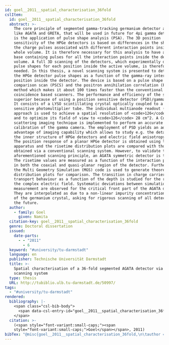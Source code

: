 ```yaml
---
id: goel__2011__spatial_characterisation_36fold
cslItem:
  id: goel__2011__spatial_characterisation_36fold
  abstract: >-
    The core principle of segmented gamma-tracking germanium detector arrays
    like AGATA and GRETA, that will be used in future for 4pi gamma detection,
    is the application of pulse shape analysis (PSA). The 3D position
    sensitivity of the HPGe detectors is based on differences in the shape of
    the charge pulses associated with different interaction points inside the
    whole volume. It is therefore necessary for this analysis to have a data
    base containing pulses for all the interaction points inside the detector
    volume. A full 3D scanning of the detectors, which experimentally determines
    pulse shapes for each position inside the active volume, is therefore
    needed. In this thesis, a novel scanning system is presented to determine
    the HPGe detector pulse shapes as a function of the gamma-ray interaction
    position inside the detector. The device is based on a pulse shape
    comparison scan (PSCS) and the positron annihilation correlation (PAC)
    method which makes it about 100 times faster than the conventional
    coincidence based scanners. The performance and efficiency of the system is
    superior because of using a position sensitive detector (PSD)/gamma camera.
    It consists of a LYSO scintillating crystal optically coupled to a position
    sensitive photomultiplier tube. The individual multianode readout (IMAR)
    approach is used to achieve a spatial resolution of <code>126</code> 1 mm
    and to optimize its field of view to <code>126</code> 28 cm^2. A Compton
    scattering imaging technique is implemented to perform an accurate position
    calibration of the gamma camera. The employment of PSD yields an added
    advantage of imaging capability which allows to study e.g. the details of
    the inner structure of HPGe detectors and electric field anisotropy effects.
    The position response of a planar HPGe detector is obtained using the
    apparatus and the risetime distribution plots are compared with those
    obtained via a conventional scanning system. However, to validate the
    aforementioned scanning principle, an AGATA symmetric detector is tested.
    The risetime values are measured as a function of the interaction position
    in both the coaxial and quasi-planar region of the detector. Furthermore,
    the Multi Geometry Simulation (MGS) code is used to generate theoretical
    distribution plots for comparison. The transition in charge carrier
    transport behaviour as a function of the depth is studied for the region of
    the complex electric field. Systematic deviations between simulation and
    measurement are observed for the critical front part of the AGATA detector.
    They are interpolated as due to a non-linear impurity concentration profile
    of the germanium crystal, asking for rigorous scanning of all detectors in
    the future.
  author:
    - family: Goel
      given: Namita
  citation-key: goel__2011__spatial_characterisation_36fold
  genre: Doctoral dissertation
  issued:
    date-parts:
      - - "2011"
        - 6
  keyword: "#university/tu-darmstadt"
  language: en
  publisher: Technische Universität Darmstadt
  title: >-
    Spatial characterisation of a 36-fold segmented AGATA detector via a novel
    scanning system
  type: thesis
  URL: http://tubiblio.ulb.tu-darmstadt.de/50997/
tags:
  - "#university/tu-darmstadt"
rendered:
  bibliography: |-
    <span class="csl-bib-body">
      <span data-csl-entry-id="goel__2011__spatial_characterisation_36fold" class="csl-entry"><span class='author-bib'>Goel</span>. <span class='date-bib'>(2011)</span>. <span class='title'><i><b><span style="font-style:normal;">Spatial characterisation of a 36-fold segmented AGATA detector via a novel scanning system</span></b></i></span> [Doctoral dissertation, Technische Universität Darmstadt]. <span class='URL'><a href='http://tubiblio.ulb.tu-darmstadt.de/50997/'>LINK</a></span></span>
    </span>
  citation: >-
    (<span style="font-variant:small-caps;"><span
    style="font-variant:small-caps;">Goel</span></span>, 2011)
bibTex: "@misc{goel__2011__spatial_characterisation_36fold,\n\tauthor = {Goel, Namita},\n\tyear = {2011},\n\tmonth = {6},\n\tschool = {Technische Universit{\\\" a}t Darmstadt},\n\ttitle = {Spatial characterisation of a 36-fold segmented {AGATA} detector via a novel scanning system},\n\ttype = {Doctoral dissertation},\n\turl = {http://tubiblio.ulb.tu-darmstadt.de/50997/},\n}\n\n"
---
```

